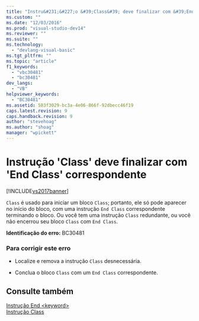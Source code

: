 ```yaml
---
title: "Instru&#231;&#227;o &#39;Class&#39; deve finalizar com &#39;End Class&#39; correspondente | Microsoft Docs"
ms.custom: ""
ms.date: "12/03/2016"
ms.prod: "visual-studio-dev14"
ms.reviewer: ""
ms.suite: ""
ms.technology: 
  - "devlang-visual-basic"
ms.tgt_pltfrm: ""
ms.topic: "article"
f1_keywords: 
  - "vbc30481"
  - "bc30481"
dev_langs: 
  - "VB"
helpviewer_keywords: 
  - "BC30481"
ms.assetid: 583f3029-bc3a-4e06-866f-92dbecc46f19
caps.latest.revision: 9
caps.handback.revision: 9
author: "stevehoag"
ms.author: "shoag"
manager: "wpickett"
---
```

# Instru&#231;&#227;o &#39;Class&#39; deve finalizar com &#39;End Class&#39; correspondente
[!INCLUDE[vs2017banner](../../../csharp/includes/vs2017banner.md)]

`Class` é usado para iniciar um bloco `Class`; portanto, ele só pode aparecer no início do bloco, com uma instrução `End Class` correspondente terminando o bloco.  Ou você tem uma instrução `Class` redundante, ou você não encerrou seu bloco `Class` com `End Class`.  
  
 **Identificação do erro:**  BC30481  
  
### Para corrigir este erro  
  
-   Localize e remova a instrução `Class` desnecessária.  
  
-   Conclua o bloco `Class` com um `End Class` correspondente.  
  
## Consulte também  
 [Instrução End \<keyword\>](../../../visual-basic/language-reference/statements/end-keyword-statement.md)   
 [Instrução Class](../../../visual-basic/language-reference/statements/class-statement.md)